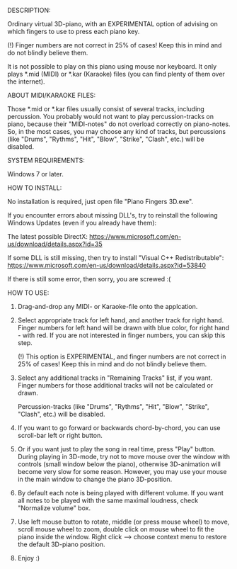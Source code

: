 DESCRIPTION:

Ordinary virtual 3D-piano, with an EXPERIMENTAL option of advising on which fingers to use to press each piano key.

(!) Finger numbers are not correct in 25% of cases!  Keep this in mind and do not blindly believe them.

It is not possible to play on this piano using mouse nor keyboard.  It only plays *.mid (MIDI) or *.kar (Karaoke) files (you can find plenty of them over the internet).


ABOUT MIDI/KARAOKE FILES:

Those *.mid or *.kar files usually consist of several tracks, including percussion.  You probably would not want to play percussion-tracks on piano, because their "MIDI-notes" do not overload correctly on piano-notes.  So, in the most cases, you may choose any kind of tracks, but percussions (like "Drums", "Rythms", "Hit", "Blow", "Strike", "Clash", etc.) will be disabled.


SYSTEM REQUIREMENTS:

Windows 7 or later.


HOW TO INSTALL:

No installation is required, just open file "Piano Fingers 3D.exe".

If you encounter errors about missing DLL's, try to reinstall the following Windows Updates (even if you already have them):

The latest possible DirectX: https://www.microsoft.com/en-us/download/details.aspx?id=35

If some DLL is still missing, then try to install "Visual C++ Redistributable": https://www.microsoft.com/en-us/download/details.aspx?id=53840

If there is still some error, then sorry, you are screwed :(


HOW TO USE:

1. Drag-and-drop any MIDI- or Karaoke-file onto the applcation.

2. Select appropriate track for left hand, and another track for right hand.  Finger numbers for left hand will be drawn with blue color, for right hand - with red.  If you are not interested in finger numbers, you can skip this step.

   (!) This option is EXPERIMENTAL, and finger numbers are not correct in 25% of cases!  Keep this in mind and do not blindly believe them.

3. Select any additional tracks in "Remaining Tracks" list, if you want.  Finger numbers for those additional tracks will not be calculated or drawn.

   Percussion-tracks (like "Drums", "Rythms", "Hit", "Blow", "Strike", "Clash", etc.) will be disabled.

4. If you want to go forward or backwards chord-by-chord, you can use scroll-bar left or right button.

5. Or if you want just to play the song in real time, press "Play" button.  During playing in 3D-mode, try not to move mouse over the window with controls (small window below the piano), otherwise 3D-animation will become very slow for some reason.  However, you may use your mouse in the main window to change the piano 3D-position.

6. By default each note is being played with different volume.  If you want all notes to be played with the same maximal loudness, check "Normalize volume" box.

7. Use left mouse button to rotate, middle (or press mouse wheel) to move, scroll mouse wheel to zoom, double click on mouse wheel to fit the piano inside the window.  Right click --> choose context menu to restore the default 3D-piano position.

8. Enjoy :)